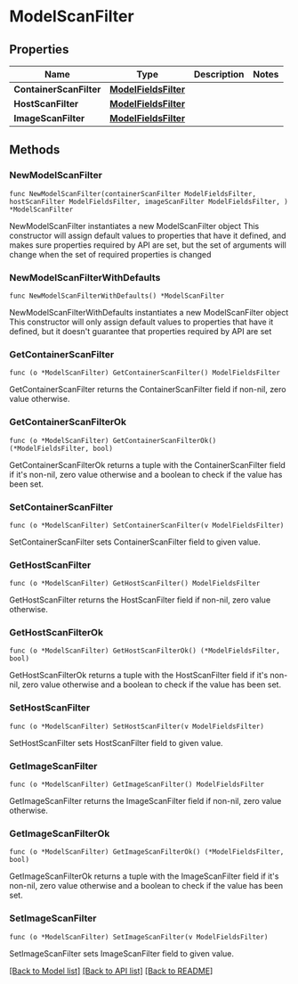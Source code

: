# ModelScanFilter

## Properties

Name | Type | Description | Notes
------------ | ------------- | ------------- | -------------
**ContainerScanFilter** | [**ModelFieldsFilter**](ModelFieldsFilter.md) |  | 
**HostScanFilter** | [**ModelFieldsFilter**](ModelFieldsFilter.md) |  | 
**ImageScanFilter** | [**ModelFieldsFilter**](ModelFieldsFilter.md) |  | 

## Methods

### NewModelScanFilter

`func NewModelScanFilter(containerScanFilter ModelFieldsFilter, hostScanFilter ModelFieldsFilter, imageScanFilter ModelFieldsFilter, ) *ModelScanFilter`

NewModelScanFilter instantiates a new ModelScanFilter object
This constructor will assign default values to properties that have it defined,
and makes sure properties required by API are set, but the set of arguments
will change when the set of required properties is changed

### NewModelScanFilterWithDefaults

`func NewModelScanFilterWithDefaults() *ModelScanFilter`

NewModelScanFilterWithDefaults instantiates a new ModelScanFilter object
This constructor will only assign default values to properties that have it defined,
but it doesn't guarantee that properties required by API are set

### GetContainerScanFilter

`func (o *ModelScanFilter) GetContainerScanFilter() ModelFieldsFilter`

GetContainerScanFilter returns the ContainerScanFilter field if non-nil, zero value otherwise.

### GetContainerScanFilterOk

`func (o *ModelScanFilter) GetContainerScanFilterOk() (*ModelFieldsFilter, bool)`

GetContainerScanFilterOk returns a tuple with the ContainerScanFilter field if it's non-nil, zero value otherwise
and a boolean to check if the value has been set.

### SetContainerScanFilter

`func (o *ModelScanFilter) SetContainerScanFilter(v ModelFieldsFilter)`

SetContainerScanFilter sets ContainerScanFilter field to given value.


### GetHostScanFilter

`func (o *ModelScanFilter) GetHostScanFilter() ModelFieldsFilter`

GetHostScanFilter returns the HostScanFilter field if non-nil, zero value otherwise.

### GetHostScanFilterOk

`func (o *ModelScanFilter) GetHostScanFilterOk() (*ModelFieldsFilter, bool)`

GetHostScanFilterOk returns a tuple with the HostScanFilter field if it's non-nil, zero value otherwise
and a boolean to check if the value has been set.

### SetHostScanFilter

`func (o *ModelScanFilter) SetHostScanFilter(v ModelFieldsFilter)`

SetHostScanFilter sets HostScanFilter field to given value.


### GetImageScanFilter

`func (o *ModelScanFilter) GetImageScanFilter() ModelFieldsFilter`

GetImageScanFilter returns the ImageScanFilter field if non-nil, zero value otherwise.

### GetImageScanFilterOk

`func (o *ModelScanFilter) GetImageScanFilterOk() (*ModelFieldsFilter, bool)`

GetImageScanFilterOk returns a tuple with the ImageScanFilter field if it's non-nil, zero value otherwise
and a boolean to check if the value has been set.

### SetImageScanFilter

`func (o *ModelScanFilter) SetImageScanFilter(v ModelFieldsFilter)`

SetImageScanFilter sets ImageScanFilter field to given value.



[[Back to Model list]](../README.md#documentation-for-models) [[Back to API list]](../README.md#documentation-for-api-endpoints) [[Back to README]](../README.md)


